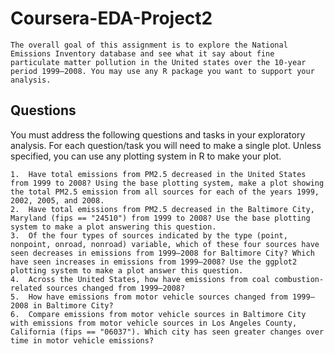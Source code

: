 #	Coursera-EDA-Project2
	The overall goal of this assignment is to explore the National Emissions Inventory database and see what it say about fine particulate matter pollution in the United states over the 10-year period 1999–2008. You may use any R package you want to support your analysis.

##	Questions

You must address the following questions and tasks in your exploratory analysis. For each question/task you will need to make a single plot. Unless specified, you can use any plotting system in R to make your plot.

	1.	Have total emissions from PM2.5 decreased in the United States from 1999 to 2008? Using the base plotting system, make a plot showing the total PM2.5 emission from all sources for each of the years 1999, 2002, 2005, and 2008.
	2.	Have total emissions from PM2.5 decreased in the Baltimore City, Maryland (fips == "24510") from 1999 to 2008? Use the base plotting system to make a plot answering this question.
	3.	Of the four types of sources indicated by the type (point, nonpoint, onroad, nonroad) variable, which of these four sources have seen decreases in emissions from 1999–2008 for Baltimore City? Which have seen increases in emissions from 1999–2008? Use the ggplot2 plotting system to make a plot answer this question.
	4.	Across the United States, how have emissions from coal combustion-related sources changed from 1999–2008?
	5.	How have emissions from motor vehicle sources changed from 1999–2008 in Baltimore City?
	6.	Compare emissions from motor vehicle sources in Baltimore City with emissions from motor vehicle sources in Los Angeles County, California (fips == "06037"). Which city has seen greater changes over time in motor vehicle emissions?
